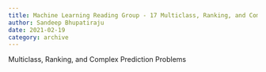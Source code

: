 ```yaml
---
title: Machine Learning Reading Group - 17 Multiclass, Ranking, and Complex Prediction
author: Sandeep Bhupatiraju
date: 2021-02-19
category: archive
---
```


Multiclass, Ranking, and Complex Prediction Problems

